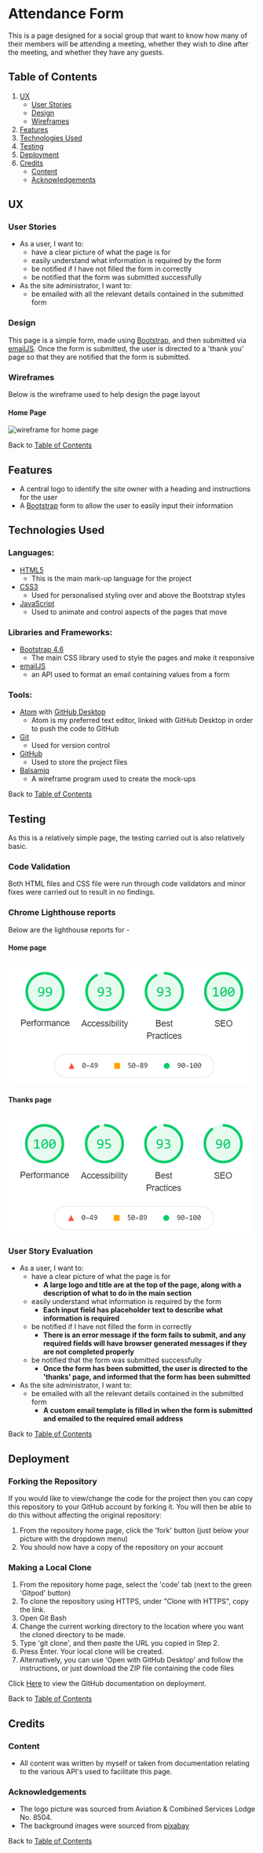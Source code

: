 # Attendance Form

This is a page designed for a social group that want to know how many of their members will be attending a meeting, whether they wish to dine after the meeting, and whether they have any guests.

## Table of Contents
1. [UX](#ux)
    - [User Stories](#user-stories)
    - [Design](#design)
    - [Wireframes](#wireframes)
2. [Features](#features)
3. [Technologies Used](#technologies-used)
4. [Testing](#testing)
5. [Deployment](#deployment)
6. [Credits](#credits)
    - [Content](#content)
    - [Acknowledgements](#acknowledgements)

## UX

### User Stories
  - As a user, I want to:
    - have a clear picture of what the page is for
    - easily understand what information is required by the form
    - be notified if I have not filled the form in correctly
    - be notified that the form was submitted successfully
  - As the site administrator, I want to:
    - be emailed with all the relevant details contained in the submitted form

### Design
This page is a simple form, made using [Bootstrap](https://getbootstrap.com/docs/4.6/getting-started/introduction/), and then submitted via [emailJS](https://www.emailjs.com/). Once the form is submitted, the user is directed to a 'thank you' page so that they are notified that the form is submitted.

### Wireframes
Below is the wireframe used to help design the page layout

#### Home Page
![wireframe for home page](static/img/home.png)

Back to [Table of Contents](#table-of-contents)

## Features
  - A central logo to identify the site owner with a heading and instructions for the user
  - A [Bootstrap](https://getbootstrap.com/docs/4.6/getting-started/introduction/) form to allow the user to easily input their information

## Technologies Used
### Languages:
  - [HTML5](https://en.wikipedia.org/wiki/HTML5)
    - This is the main mark-up language for the project
  - [CSS3](https://en.wikipedia.org/wiki/CSS)
    - Used for personalised styling over and above the Bootstrap styles
  - [JavaScript](https://en.wikipedia.org/wiki/JavaScript)
    - Used to animate and control aspects of the pages that move

### Libraries and Frameworks:
  - [Bootstrap 4.6](https://getbootstrap.com/docs/4.6/getting-started/introduction/)
    - The main CSS library used to style the pages and make it responsive
  - [emailJS](https://www.emailjs.com/)
    - an API used to format an email containing values from a form

### Tools:
  - [Atom](https://atom.io/) with [GitHub Desktop](https://desktop.github.com/)
    - Atom is my preferred text editor, linked with GitHub Desktop in order to push the code to GitHub
  - [Git](https://git-scm.com/)
    - Used for version control
  - [GitHub](https://github.com/)
    - Used to store the project files
  - [Balsamiq](https://balsamiq.com/)
    - A wireframe program used to create the mock-ups

Back to [Table of Contents](#table-of-contents)

## Testing
As this is a relatively simple page, the testing carried out is also relatively basic.

### Code Validation
Both HTML files and CSS file were run through code validators and minor fixes were carried out to result in no findings.

### Chrome Lighthouse reports
Below are the lighthouse reports for -
#### Home page
![lighthouse report for home page](assets/img/lighthouse_index.png)
#### Thanks page
![lighthouse report for thanks page](assets/img/lighthouse_thanks.png)

### User Story Evaluation
  - As a user, I want to:
    - have a clear picture of what the page is for
      - __A large logo and title are at the top of the page, along with a description of what to do in the main section__
    - easily understand what information is required by the form
      - __Each input field has placeholder text to describe what information is required__
    - be notified if I have not filled the form in correctly
      - __There is an error message if the form fails to submit, and any required fields will have browser generated messages if they are not completed properly__
    - be notified that the form was submitted successfully
      - __Once the form has been submitted, the user is directed to the 'thanks' page, and informed that the form has been submitted__
  - As the site administrator, I want to:
    - be emailed with all the relevant details contained in the submitted form
      - __A custom email template is filled in when the form is submitted and emailed to the required email address__

Back to [Table of Contents](#table-of-contents)

## Deployment
### Forking the Repository
If you would like to view/change the code for the project then you can copy this repository to your GitHub account by forking it. You will then be able to do this without affecting the original repository:
1. From the repository home page,  click the 'fork' button (just below your picture with the dropdown menu)
2. You should now have a copy of the repository on your account

### Making a Local Clone
1. From the repository home page, select the 'code' tab (next to the green 'Gitpod' button)
2. To clone the repository using HTTPS, under "Clone with HTTPS", copy the link.
3. Open Git Bash
4. Change the current working directory to the location where you want the cloned directory to be made.
5. Type 'git clone', and then paste the URL you copied in Step 2.
6. Press Enter. Your local clone will be created.
7. Alternatively, you can use 'Open with GitHub Desktop' and follow the instructions, or just download the ZIP file containing the code files

Click [Here](https://docs.github.com/en/github/creating-cloning-and-archiving-repositories/cloning-a-repository-from-github/cloning-a-repository#cloning-a-repository-to-github-desktop) to view the GitHub documentation on deployment.

Back to [Table of Contents](#table-of-contents)

## Credits

### Content
  - All content was written by myself or taken from documentation relating to the various API's used to facilitate this page.

### Acknowledgements
  - The logo picture was sourced from Aviation & Combined Services Lodge No. 8504.
  - The background images were sourced from [pixabay](https://pixabay.com/)

Back to [Table of Contents](#table-of-contents)
